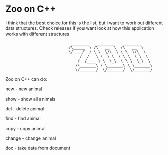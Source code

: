 # Zoo on C++
I think that the best choice for this is the list, but i want to work out different data structures. Check releases if you want look at how this application works with different structures
 
                                 ________   ________    ________ 
                                /\_____  \ /\   __  \  /\   __  \ 
                                \/____/  / \ \  \/\  \ \ \  \/\  \ 
                                     /  /   \ \  \ \  \ \ \  \ \  \ 
                                    /  /____ \ \  \_\  \ \ \  \_\  \ 
                                   /\_______\ \ \_______\ \ \_______\ 
                                   \/_______/  \/_______/  \/_______/  

Zoo on C++ can do:

new - new animal

show - show all animals

del - delete animal

find - find animal

copy - copy animal

change - change animal

doc - take data from document
